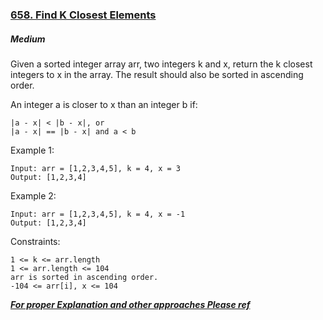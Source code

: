 ### [658. Find K Closest Elements](https://leetcode.com/problems/find-k-closest-elements/)

##### Medium

Given a sorted integer array arr, two integers k and x, return the k closest integers to x in the array. The result should also be sorted in ascending order.

An integer a is closer to x than an integer b if:
```JS
|a - x| < |b - x|, or
|a - x| == |b - x| and a < b
```

Example 1:
```JS
Input: arr = [1,2,3,4,5], k = 4, x = 3
Output: [1,2,3,4]
```

Example 2:
```JS
Input: arr = [1,2,3,4,5], k = 4, x = -1
Output: [1,2,3,4]
```

Constraints:
```JS
1 <= k <= arr.length
1 <= arr.length <= 104
arr is sorted in ascending order.
-104 <= arr[i], x <= 104
```


***[For proper Explanation and other approaches Please ref](https://leet-codes.blogspot.com/2022/09/658-find-k-closest-elements.html)***